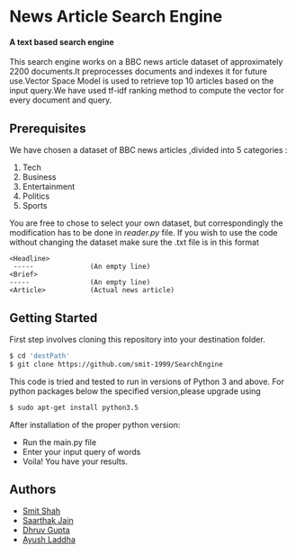 # News Article Search Engine 


#### A text based search engine
This search engine works on a BBC news article dataset of approximately 2200 documents.It preprocesses documents and indexes it for future use.Vector Space Model is used to retrieve top 10 articles based on the input query.We have used tf-idf ranking method to compute the vector for every document and query. 


## Prerequisites
We have chosen a dataset of  BBC news articles ,divided into 5 categories : 
1. Tech
2. Business
3. Entertainment
4. Politics
5. Sports

You are free to chose to select your own dataset, but correspondingly the modification has to be done in *reader.py* file.
If you wish to use the code without changing the dataset make sure the .txt file is in this format
```
<Headline>
 ----- 				(An empty line)
<Brief>
----- 				(An empty line)
<Article> 			(Actual news article)

```

## Getting Started
First step involves cloning this repository into your destination folder.
```sh
$ cd 'destPath' 
$ git clone https://github.com/smit-1999/SearchEngine
```

This code is tried and tested to run in versions of Python 3 and above.
For python packages below the specified version,please upgrade using
```sh
$ sudo apt-get install python3.5
```

After installation of the proper python version:
* Run the main.py file
* Enter your input query of words
* Voila! You have your results.


## Authors
* [Smit Shah](https://github.com/smit-1999)
* [Saarthak Jain](https://github.com/saarthakjain001)
* [Dhruv Gupta](https://github.com/coderdhruv)
* [Ayush Laddha](https://github.com/Ayush0406)
